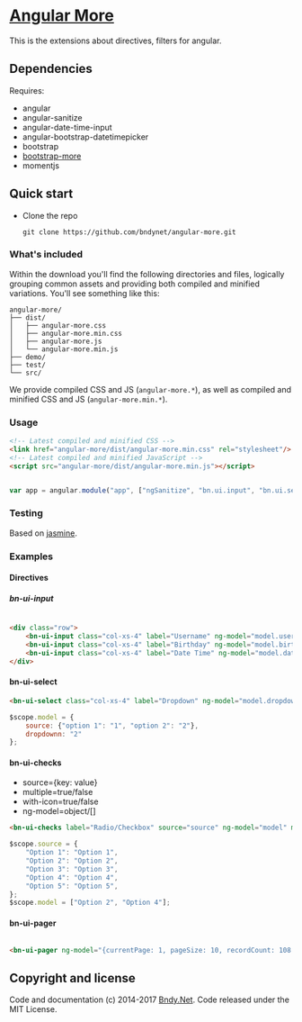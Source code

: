 ﻿# [Angular More](https://github.com/bndynet/angular-more)

This is the extensions about directives, filters for angular.


## Dependencies

Requires:
 - angular
 - angular-sanitize
 - angular-date-time-input
 - angular-bootstrap-datetimepicker
 - bootstrap
 - [bootstrap-more](https://github.com/bndynet/bootstrap-more)
 - momentjs

## Quick start

- Clone the repo

    `git clone https://github.com/bndynet/angular-more.git`


### What's included

Within the download you'll find the following directories and files, logically grouping common assets and providing both compiled and minified variations. You'll see something like this:

```
angular-more/
├── dist/
│   ├── angular-more.css
│   ├── angular-more.min.css
│   ├── angular-more.js
│   └── angular-more.min.js
├── demo/
├── test/
└── src/
```

We provide compiled CSS and JS (`angular-more.*`), as well as compiled and minified CSS and JS (`angular-more.min.*`). 


### Usage

```html
<!-- Latest compiled and minified CSS -->
<link href="angular-more/dist/angular-more.min.css" rel="stylesheet"/>
<!-- Latest compiled and minified JavaScript -->
<script src="angular-more/dist/angular-more.min.js"></script>
```

```js
var app = angular.module("app", ["ngSanitize", "bn.ui.input", "bn.ui.select", ...]);
```

### Testing

Based on [jasmine](https://jasmine.github.io/).


### Examples

#### Directives

##### bn-ui-input

```html
<div class="row">
    <bn-ui-input class="col-xs-4" label="Username" ng-model="model.username" required></bn-ui-input>
    <bn-ui-input class="col-xs-4" label="Birthday" ng-model="model.birthday" type="date" format="MM/DD/YYYY"></bn-ui-input>
    <bn-ui-input class="col-xs-4" label="Date Time" ng-model="model.datetime" type="datetime" format="MM/DD/YYYY h:mm a"></bn-ui-input>
</div>
````#### bn-ui-select```html<bn-ui-select class="col-xs-4" label="Dropdown" ng-model="model.dropdown" ng-source="model.source"></bn-ui-select>``````js$scope.model = {    source: {"option 1": "1", "option 2": "2"},    dropdownn: "2"};```#### bn-ui-checks - source=\{key: value\} - multiple=true/false
 - with-icon=true/false
 - ng-model=object/[]         ```html<bn-ui-checks label="Radio/Checkbox" source="source" ng-model="model" multiple="true" with-icon="true"></bn-ui-checks>``````js$scope.source = {
    "Option 1": "Option 1",
    "Option 2": "Option 2",
    "Option 3": "Option 3",
    "Option 4": "Option 4",
    "Option 5": "Option 5",
};
$scope.model = ["Option 2", "Option 4"];```

#### bn-ui-pager

```html
<bn-ui-pager ng-model="{currentPage: 1, pageSize: 10, recordCount: 108 }" on-page="getData(page)"></bn-ui-pager>
```

## Copyright and license

Code and documentation (c) 2014-2017 [Bndy.Net](http://www.bndy.net). Code released under the MIT License. 
